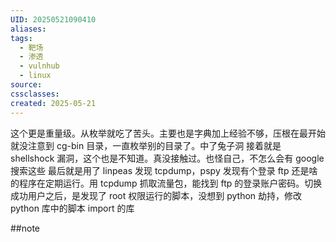 ```yaml
---
UID: 20250521090410
aliases: 
tags:
  - 靶场
  - 渗透
  - vulnhub
  - linux
source: 
cssclasses: 
created: 2025-05-21
---
```


这个更是重量级。从枚举就吃了苦头。主要也是字典加上经验不够，压根在最开始就没注意到 cg-bin 目录，一直枚举别的目录了。中了兔子洞
接着就是 shellshock 漏洞，这个也是不知道。真没接触过。也怪自己，不怎么会有 google 搜索这些
最后就是用了 linpeas 发现 tcpdump，pspy 发现有个登录 ftp 还是啥的程序在定期运行。用 tcpdump 抓取流量包，能找到 ftp 的登录账户密码。切换成功用户之后，是发现了 root 权限运行的脚本，没想到 python 劫持，修改 python 库中的脚本 import 的库

##note


